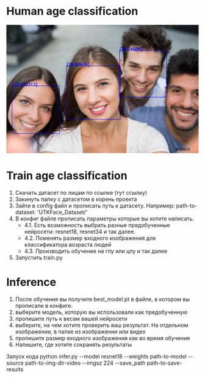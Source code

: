 # Human age classification 

![Image alt](https://github.com/kleinar/FaceAgeClassification/raw/master/misc/group.jpg)

# Train age classification

1. Скачать датасет по лицам по ссылке (тут ссылку)
2. Закинуть папку с датасетом в корень проекта
3. Зайти в config файл и прописать путь к датасету.
   Например: path-to-dataset: 'UTKFace_Dataset/'
4. В конфиг файле прописать параметры которые вы хотите написать.
   * 4.1. Есть возможность выбрать разные предобученные нейросети: resnet18, resnet34 и так далее.
   * 4.2. Поменять размер входного изображения для классификатора возраста людей
   * 4.3. Производить обучение на гпу или цпу и так далее
6. Запустить train.py

# Inference

1. После обучения вы получите best_model.pt в файле, в котором вы прописали в конфиге.
2. выберите модель, которую вы использовали как предобученную
3. пропишите путь к весам вашей нейросети
4. выберите, на чем хотите проверить ваш результат. На отдельном изображении, в папке из изображении или видео
5.  пропишите размер входного изображения как во время обучения
6.  Напишите, где хотите сохранять результаты


    
Запуск кода
python infer.py --model resnet18 --weights path-to-model --source path-to-img-dir-video --imgsz 224 --save_path path-to-save-results
